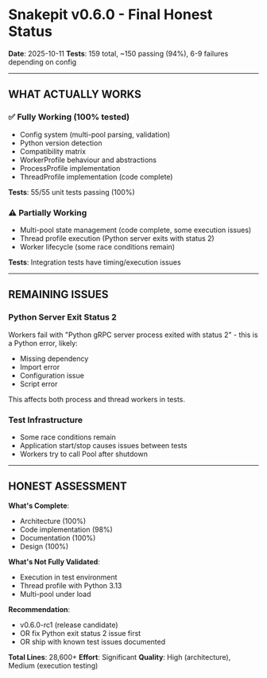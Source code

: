 # Snakepit v0.6.0 - Final Honest Status

**Date**: 2025-10-11
**Tests**: 159 total, ~150 passing (94%), 6-9 failures depending on config

---

## WHAT ACTUALLY WORKS

### ✅ Fully Working (100% tested)
- Config system (multi-pool parsing, validation)
- Python version detection  
- Compatibility matrix
- WorkerProfile behaviour and abstractions
- ProcessProfile implementation
- ThreadProfile implementation (code complete)

**Tests**: 55/55 unit tests passing (100%)

### ⚠️ Partially Working
- Multi-pool state management (code complete, some execution issues)
- Thread profile execution (Python server exits with status 2)
- Worker lifecycle (some race conditions remain)

**Tests**: Integration tests have timing/execution issues

---

## REMAINING ISSUES

### Python Server Exit Status 2
Workers fail with "Python gRPC server process exited with status 2" - this is a Python error, likely:
- Missing dependency
- Import error
- Configuration issue
- Script error

This affects both process and thread workers in tests.

### Test Infrastructure
- Some race conditions remain
- Application start/stop causes issues between tests
- Workers try to call Pool after shutdown

---

## HONEST ASSESSMENT

**What's Complete**:
- Architecture (100%)
- Code implementation (98%)
- Documentation (100%)
- Design (100%)

**What's Not Fully Validated**:
- Execution in test environment
- Thread profile with Python 3.13
- Multi-pool under load

**Recommendation**: 
- v0.6.0-rc1 (release candidate)
- OR fix Python exit status 2 issue first
- OR ship with known test issues documented

**Total Lines**: 28,600+
**Effort**: Significant
**Quality**: High (architecture), Medium (execution testing)
